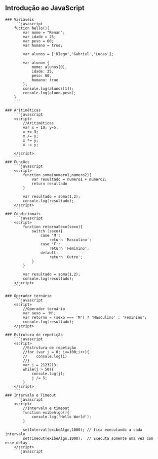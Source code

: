 ## Introdução ao JavaScript

```
### Variáveis
    ```javascript
    fuction hello(){
        var nome = "Renan";
        var idade = 25;
        var peso = 60;
        var humano = true;

        var alunos = ['DIego','Gabriel','Lucas'];

        var aluno= {
            nome: alunos[0],
            idade: 25,
            peso: 60,
            humano: true
        };
        console.log(alunos[1]);
        console.log(aluno.peso);
    }
    ```

### Aritiméticas
    ```javascript
    <script>
        //Aritiméticas
        var x = 10; y=5;
        x += 3;
        x /= y;
        x *= y;
        x -= y;

    </script>
    ```
### Funções
    ```javascript
    <script>
        function soma(numero1,numero2){
            var resultado = numero1 + numero2;
            return resultado
        }

        var resultado = soma(1,2);
        console.log(resultado);
    </script>
    ```
### Condicionais 
    ```javascript
    <script>
        function retornaSexo(sexo){
            switch (sexo){
                case 'M':
                    return 'Masculino';
                case 'F':
                    return 'Feminino';
                default:
                    return 'Outro';
            }
        }

        var resultado = soma(1,2);
        console.log(resultado);
    </script>
    ```

### Operador ternário
    ```javascript
    <script>
        //Operador ternário
        var sexo = 'M';
        var retorno = (sexo === 'M') ? 'Masculino' : 'Feminino';
        console.log(resultado);
    </script>
    ```
### Estrutura de repetição
    ```javascript
    <script>
        //Estrutura de repetição
        //for (var i = 0; i<=100;i++){
        //    console.log(i)
        //}
        var j = 2123213;
        while(j > 50){
            console.log(j);
            j /= 5;
        }
    </script>
    ```
### Intervalo e Timeout
    ```javascript
    <script>
        //Intervalo e timeout
        function exibeAlgo(){
            console.log('Hello World');
        }

        setInterval(exibeAlgo,1000); // fica executando a cada intervalo
        setTimeout(exibeAlgo,1000);  // Executa somente uma vez com esse delay
    </script>
    ```javascript
